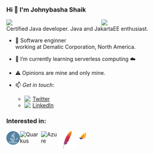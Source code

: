 ### Hi 👋 I'm Johnybasha Shaik
<img width="50%" align="right" src="https://github-readme-stats.vercel.app/api/?username=JohnyzHub&theme=vue&show_icons=true&title_color=dark"/>     
<img width="50%" align="right" src="https://github-readme-stats.vercel.app/api/top-langs/?username=JohnyzHub&layout=compact"/>     

Certified Java developer. Java and JakartaEE enthusiast.

- 🔭 Software enginner 
<br>working at Dematic Corporation, North America.
- 🌱 I’m currently learning serverless computing :cloud:
- ⚠️ Opinions are mine and only mine. 
- 📫 *Get in touch*:

    * <img align="left" width="22px" src="https://cdn.jsdelivr.net/npm/simple-icons@v3/icons/twitter.svg" />[Twitter](https://twitter.com/johnyzhub) <br>
    * <img align="left" width="22px" src="https://cdn.jsdelivr.net/npm/simple-icons@v3/icons/linkedin.svg" />[LinkedIn](https://www.linkedin.com/in/johnyshaik/)
       <br/>

### Interested in:

   <img align="left" alt="Java" width="36px" src="https://raw.githubusercontent.com/jasondlee/jasondlee/master/assets/java.png" />
    <img align="left" alt="Quarkus" width="56px" src="https://design.jboss.org/quarkus/logo/final/PNG/quarkus_logo_horizontal_rgb_1280px_default.png" />
    <img align="left" alt="Azure" width="46px" src="https://download.logo.wine/logo/Microsoft_Azure/Microsoft_Azure-Logo.wine.png" />
    <img align="left" alt="Maven" width="46px" src="https://raw.githubusercontent.com/github/explore/80688e429a7d4ef2fca1e82350fe8e3517d3494d/topics/maven/maven.png"/>
    <img align="left" alt="JakartaEE" width="36px" src="https://github.com/jakartaee/jakarta.ee/blob/src/static/images/jakarta-ee.png" />

</br>

<!--
**JohnyzHub/JohnyzHub** is a ✨ _special_ ✨ repository because its `README.md` (this file) appears on your GitHub profile.

Here are some ideas to get you started:

- 🔭 I’m currently working on ...
- 🌱 I’m currently learning ...
- 👯 I’m looking to collaborate on ...
- 🤔 I’m looking for help with ...
- 💬 Ask me about ...
- 📫 How to reach me: ...
- 😄 Pronouns: ...
- ⚡ Fun fact: ...
-->
